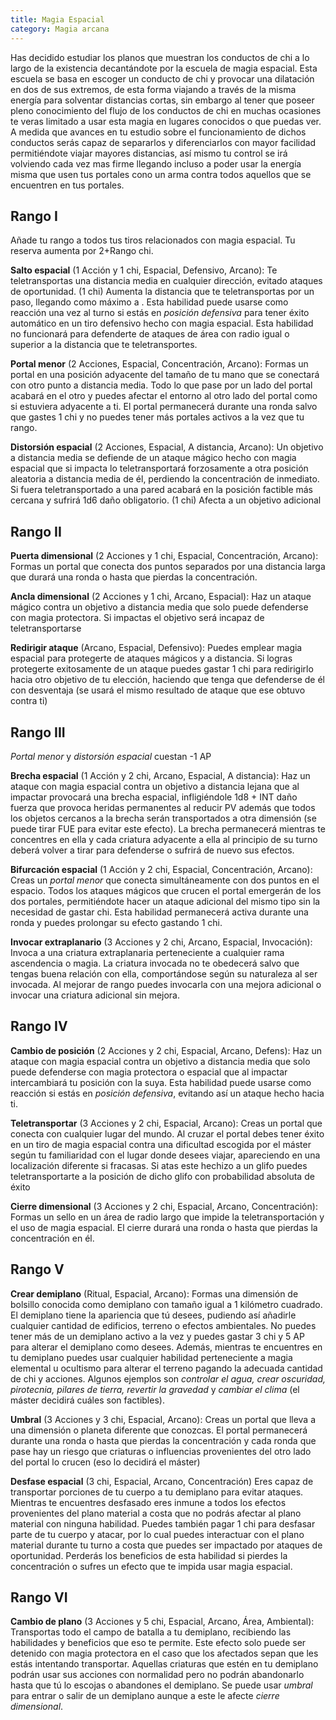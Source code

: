 ```yaml
---
title: Magia Espacial
category: Magia arcana
---
```


Has decidido estudiar los planos que muestran los conductos de chi a lo largo de la existencia decantándote por la escuela de magia espacial. Esta escuela se basa en escoger un conducto de chi  y provocar una dilatación en dos de sus extremos, de esta forma viajando a través de la misma energía para solventar distancias cortas, sin embargo al tener que poseer pleno conocimiento del flujo de los conductos de chi en muchas ocasiones te veras limitado a usar esta magia en lugares conocidos o que puedas ver. A medida que avances en tu estudio sobre el funcionamiento de dichos conductos serás capaz de separarlos y diferenciarlos con mayor facilidad permitiéndote viajar mayores distancias, así mismo tu control se irá volviendo cada vez mas firme llegando incluso a poder usar la energía misma que usen tus portales cono un arma contra todos aquellos que se encuentren en tus portales.

## Rango I

Añade tu rango a todos tus tiros relacionados con magia espacial. Tu reserva aumenta por 2+Rango chi.

**Salto espacial** (1 Acción y 1 chi, Espacial, Defensivo, Arcano): Te teletransportas una distancia media en cualquier dirección, evitado ataques de oportunidad. (1 chi) Aumenta la distancia que te teletransportas por un paso, llegando como máximo a . Esta habilidad puede usarse como reacción una vez al turno si estás en *posición defensiva* para tener éxito automático en un tiro defensivo hecho con magia espacial. Esta habilidad no funcionará para defenderte de ataques de área con radio igual o superior a la distancia que te teletransportes.

**Portal menor** (2 Acciones, Espacial, Concentración, Arcano): Formas un portal en una posición adyacente del tamaño de tu mano que se conectará con otro punto a distancia media. Todo lo que pase por un lado del portal acabará en el otro y puedes afectar el entorno al otro lado del portal como si estuviera adyacente a ti. El portal permanecerá durante una ronda salvo que gastes 1 chi y no puedes tener más portales activos a la vez que tu rango.

**Distorsión espacial** (2 Acciones, Espacial, A distancia, Arcano): Un objetivo a distancia media se defiende de un ataque mágico hecho con magia espacial que si impacta lo teletransportará forzosamente a otra posición aleatoria a distancia media de él, perdiendo la concentración de inmediato. Si fuera teletransportado a una pared acabará en la posición factible más cercana y sufrirá 1d6 daño obligatorio. (1 chi) Afecta a un objetivo adicional

## Rango II

**Puerta dimensional** (2 Acciones y 1 chi, Espacial, Concentración, Arcano): Formas un portal que conecta dos puntos separados por una distancia larga que durará una ronda o hasta que pierdas la concentración.

**Ancla dimensional** (2 Acciones y 1 chi, Arcano, Espacial): Haz un ataque mágico contra un objetivo a distancia media que solo puede defenderse con magia protectora. Si impactas el objetivo será incapaz de teletransportarse

**Redirigir ataque** (Arcano, Espacial, Defensivo): Puedes emplear magia espacial para protegerte de ataques mágicos y a distancia. Si logras protegerte exitosamente de un ataque puedes gastar 1 chi para redirigirlo hacia otro objetivo de tu elección, haciendo que tenga que defenderse de él con desventaja (se usará el mismo resultado de ataque que ese obtuvo contra ti)

## Rango III

*Portal menor* y *distorsión espacial* cuestan -1 AP

**Brecha espacial** (1 Acción y 2 chi, Arcano, Espacial, A distancia): Haz un ataque con magia espacial contra un objetivo a distancia lejana que al impactar provocará una brecha espacial, infligiéndole 1d8 + INT daño fuerza que provoca heridas permanentes al reducir PV además que todos los objetos cercanos a la brecha serán transportados a otra dimensión (se puede tirar FUE para evitar este efecto). La brecha permanecerá mientras te concentres en ella y cada criatura adyacente a ella al principio de su turno deberá volver a tirar para defenderse o sufrirá de nuevo sus efectos.

**Bifurcación espacial** (1 Acción y 2 chi, Espacial, Concentración, Arcano): Creas un *portal menor* que conecta simultáneamente con dos puntos en el espacio. Todos los ataques mágicos que crucen el portal emergerán de los dos portales, permitiéndote hacer un ataque adicional del mismo tipo sin la necesidad de gastar chi. Esta habilidad permanecerá activa durante una ronda y puedes prolongar su efecto gastando 1 chi.

**Invocar extraplanario** (3 Acciones y 2 chi, Arcano, Espacial, Invocación): Invoca a una criatura extraplanaria perteneciente a cualquier rama ascendencia o magia. La criatura invocada no te obedecerá salvo que tengas buena relación con ella, comportándose según su naturaleza al ser invocada. Al mejorar de rango puedes invocarla con una mejora adicional o invocar una criatura adicional sin mejora.

## Rango IV

**Cambio de posición** (2 Acciones y 2 chi, Espacial, Arcano, Defens): Haz un ataque con magia espacial contra un objetivo a distancia media que solo puede defenderse con magia protectora o espacial que al impactar intercambiará tu posición con la suya. Esta habilidad puede usarse como reacción si estás en *posición defensiva*, evitando así un ataque hecho hacia ti.

**Teletransportar** (3 Acciones y 2 chi, Espacial, Arcano): Creas un portal que conecta con cualquier lugar del mundo. Al cruzar el portal debes tener éxito en un tiro de magia espacial contra una dificultad escogida por el máster según tu familiaridad con el lugar donde desees viajar, apareciendo en una localización diferente si fracasas. Si atas este hechizo a un glifo puedes teletransportarte a la posición de dicho glifo con probabilidad absoluta de éxito

**Cierre dimensional** (3 Acciones y 2 chi, Espacial, Arcano, Concentración): Formas un sello en un área de radio largo que impide la teletransportación y el uso de magia espacial. El cierre durará una ronda o hasta que pierdas la concentración en él.

## Rango V 

**Crear demiplano** (Ritual, Espacial, Arcano): Formas una dimensión de bolsillo conocida como demiplano con tamaño igual a 1 kilómetro cuadrado. El demiplano tiene la apariencia que tú desees, pudiendo así añadirle cualquier cantidad de edificios, terreno o efectos ambientales. No puedes tener más de un demiplano activo a la vez y puedes gastar 3 chi y 5 AP para alterar el demiplano como desees. Además, mientras te encuentres en tu demiplano puedes usar cualquier habilidad perteneciente a magia elemental u ocultismo para alterar el terreno pagando la adecuada cantidad de chi y acciones. Algunos ejemplos son *controlar el agua, crear oscuridad, pirotecnia, pilares de tierra, revertir la gravedad* y *cambiar el clima* (el máster decidirá cuáles son factibles). 

**Umbral** (3 Acciones y 3 chi, Espacial, Arcano): Creas un portal que lleva a una dimensión o planeta diferente que conozcas. El portal permanecerá durante una ronda o hasta que pierdas la concentración y cada ronda que pase hay un riesgo que criaturas o influencias provenientes del otro lado del portal lo crucen (eso lo decidirá el máster)

**Desfase espacial** (3 chi, Espacial, Arcano, Concentración) Eres capaz de transportar porciones de tu cuerpo a tu demiplano para evitar ataques. Mientras te encuentres desfasado eres inmune a todos los efectos provenientes del plano material a costa que no podrás afectar al plano material con ninguna habilidad. Puedes también pagar 1 chi para desfasar parte de tu cuerpo y atacar, por lo cual puedes interactuar con el plano material durante tu turno a costa que puedes ser impactado por ataques de oportunidad. Perderás los beneficios de esta habilidad si pierdes la concentración o sufres un efecto que te impida usar magia espacial.

## Rango VI

**Cambio de plano** (3 Acciones y 5 chi, Espacial, Arcano, Área, Ambiental): Transportas todo el campo de batalla a tu demiplano, recibiendo las habilidades y beneficios que eso te permite. Este efecto solo puede ser detenido con magia protectora en el caso que los afectados sepan que les estás intentando transportar. Aquellas criaturas que estén en tu demiplano podrán usar sus acciones con normalidad pero no podrán abandonarlo hasta que tú lo escojas o abandones el demiplano. Se puede usar *umbral* para entrar o salir de un demiplano aunque a este le afecte *cierre dimensional*.